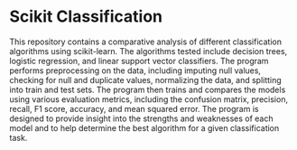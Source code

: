 # Scikit Classification

This repository contains a comparative analysis of different classification algorithms using scikit-learn. The algorithms tested include decision trees, logistic regression, and linear support vector classifiers. The program performs preprocessing on the data, including imputing null values, checking for null and duplicate values, normalizing the data, and splitting into train and test sets. The program then trains and compares the models using various evaluation metrics, including the confusion matrix, precision, recall, F1 score, accuracy, and mean squared error. The program is designed to provide insight into the strengths and weaknesses of each model and to help determine the best algorithm for a given classification task.
